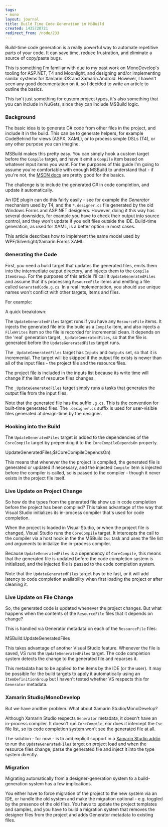 ```yaml
---
tags:
- mono
layout: journal
title: Build Time Code Generation in MSBuild
created: 1435720721
redirect_from: /node/233
---
```

Build-time code generation is a really powerful way to automate repetitive parts of your code. It can save time, reduce frustration, and eliminate a source of copy/paste bugs.

This is something I'm familiar with due to my past work on MonoDevelop's tooling for ASP.NET, T4 and Moonlight, and designing and/or implementing similar systems for Xamarin.iOS and Xamarin.Android. However, I haven't seen any good documentation on it, so I decided to write an article to outline the basics.

This isn't just something for custom project types, it's also something that you can include in NuGets, since they can include MSBuild logic.

<h3>Background</h3>

The basic idea is to generate C# code from other files in the project, and include it in the build. This can be to generate helpers, for example CodeBehind for views (ASPX, XAML), or to process simple DSLs (T4), or any other purpose you can imagine.

MSBuild makes this pretty easy. You can simply hook a custom target before the <code>Compile</code> target, and have it emit a <code>Compile</code> item based on whatever input items you want. For the purposes of this guide I'm going to assume you're comfortable with enough MSBuild to understand that - if you're not, the <a href="https://msdn.microsoft.com/en-us/library/dd637714.aspx">MSDN docs</a> are pretty good for the basics.

The challenge is to include the generated C# in code completion, and update it automatically.

An IDE plugin can do this fairly easily - see for example the <em>Generator</em> mechanism used by T4, and the <code>*.designer.cs</code> file generated by the old Windows Forms and ASP.NET designers. However, doing it this way has several downsides, for example you have to check their output into source control, and they won't update if you edit files outside the IDE. Build-time generation, as used for XAML, is a better option in most cases.

This article describes how to implement the same model used by WPF/Silverlight/Xamarin.Forms XAML.

<h3>Generating the Code</h3>

First, you need a build target that updates the generated files, emits them into the intermediate output directory, and injects them to the <code>Compile</code> <code>ItemGroup</code>. For the purposes of this article I'll call it <code>UpdateGeneratedFiles</code> and assume that it's processing <code>ResourceFile</code> items and emitting a file called <code>GeneratedCode.g.cs</code>. In a real implementation, you should use unique names won't conflict with other targets, items and files.

For example:

<blockcode lang="xml">
<Target Name="UpdateGeneratedFiles"
  DependsOnTargets="_UpdateGeneratedFiles"
  Condition=="'@(ResourceFile)' != ''"
>
  <ItemGroup>
    <Compile Include="$(IntermediateOutputDir)GeneratedFile.g.cs" />
    <!-- see https://mhut.ch/journal/2016/04/19/msbuild_code_generation_vs2015 
    <FileWrites Include="$(IntermediateOutputDir)GeneratedFile.g.cs" />
    -->
  </ItemGroup>
</Target>
<Target Name="_UpdateGeneratedFiles"
  Inputs="$(MSBuildProjectFile);@(ResourceFile)"
  Outputs="$(IntermediateOutputDir)GeneratedFile.g.cs"
>
  <FileGenerationTask
      Inputs="@(ResourceFile)"
      Output="$(IntermediateOutputDir)GeneratedFile.g.cs"
  >
</Target>
</blockcode>

A quick breakdown:

The <code>UpdateGeneratedFiles</code> target runs if you have any <code>ResourceFile</code> items. It injects the generated file into the build as a <code>Compile</code> item, and also injects a <code>FileWrites</code> item so the file is recorded for incremental clean. It depends on the 'real' generation target, <code>_UpdateGeneratedFiles</code>, so that the file is generated before the <code>UpdateGeneratedFiles</code> target runs.

The <code>_UpdateGeneratedFiles</code> target has <code>Inputs</code> and <code>Outputs</code> set, so that it is incremental. The target will be skipped if the output file exists is newer than all of the input files - the project file and the resource files.

The project file is included in the inputs list because its write time will change if the list of resource files changes.

The <code>_UpdateGeneratedFiles</code> target simply runs a tasks that generates the output file from the input files.

Note that the generated file has the suffix <code>.g.cs</code>. This is the convention for built-time generated files. The <code>.designer.cs</code> suffix is used for user-visible files generated at design-time by the designer.

<h3>Hooking into the Build</h3>

The <code>UpdateGeneratedFiles</code> target is added to the dependencies of the <code>CoreCompile</code> target by prepending it to the <code>CoreCompileDependsOn</code> property.

<blockcode lang="xml">
<PropertyGroup>
  <CoreCompileDependsOn>UpdateGeneratedFiles;$(CoreCompileDependsOn)</CoreCompileDependsOn>
</PropertyGroup>
</blockcode>

This means that whenever the the project is compiled, the generated file is generated or updated if necessary, and the injected <code>Compile</code> item is injected before the compiler is called, so is passed to the compiler - though it never exists in the project file itself.

<h3>Live Update on Project Change</h3>

So how do the types from the generated file show up in code completion before the project has been compiled? This takes advantage of the way that Visual Studio initializes its in-process compiler that's used for code completion.

When the project is loaded in Visual Studio, or when the project file is changed, Visual Studio runs the <code>CoreCompile</code> target. It intercepts the call to the compiler via a host hook in the the MSBuild <code>Csc</code> task and uses the file list and arguments to initialize the in-process compiler.

Because <code>UpdateGeneratedFiles</code> is a dependency of <code>CoreCompile</code>, this means that the generated file is updated before the code completion system is initialized, and the injected file is passed to the code completion system.

Note that the <code>UpdateGeneratedFiles</code> target has to be fast, or it will add latency to code completion availability when first loading the project or after cleaning it.

<h3>Live Update on File Change</h3>

So, the generated code is updated whenever the project changes. But what happens when the contents of the <code>ResourceFile</code> files that it depends on change?

This is handled via Generator metadata on each of the <code>ResourceFile</code> files:

<blockcode lang="xml">
<ItemGroup>
  <ResourceFile Include="Foo.png">
    <Generator>MSBuild:UpdateGeneratedFiles</Generator>
  </ResourceFile>
</ItemGroup>
</blockcode>

This takes advantage of another Visual Studio feature. Whenever the file is saved, VS runs the <code>UpdateGeneratedFiles</code> target. The code completion system detects the change to the generated file and reparses it.

This metadata has to be applied to the items by the IDE (or the user). It may be possible for the build targets to apply it automatically using an <code>ItemDefinitionGroup</code> but I haven't tested whether VS respects this for <code>Generator</code> metadata.

<h3>Xamarin Studio/MonoDevelop</h3>

But we have another problem. What about Xamarin Studio/MonoDevelop?

Although Xamarin Studio respects <code>Generator</code> metadata, it doesn't have an in-process compiler. It doesn't run <code>CoreCompile</code>, nor does it intercept the <code>Csc</code> file list, so its code completion system won't see the generated file at all.

The solution - for now - is to add explicit support in a <a href="https://mhut.ch/addinmaker">Xamarin Studio addin<a/> to run the <code>UpdateGeneratedFiles</code> target on project load and when the resource files change, parse the generated file and inject it into the type system directly.

<h3>Migration</h3>

Migrating automatically from a designer-generation system to a build-generation system has a few implications.

You either have to force migration of the project to the new system via an IDE, or handle the old system and make the migration optional - e.g. toggled by the presence of the old files. You have to update the project templates and samples, and you have to build a migration system that removes the designer files from the project and adds Generator metadata to existing files.
